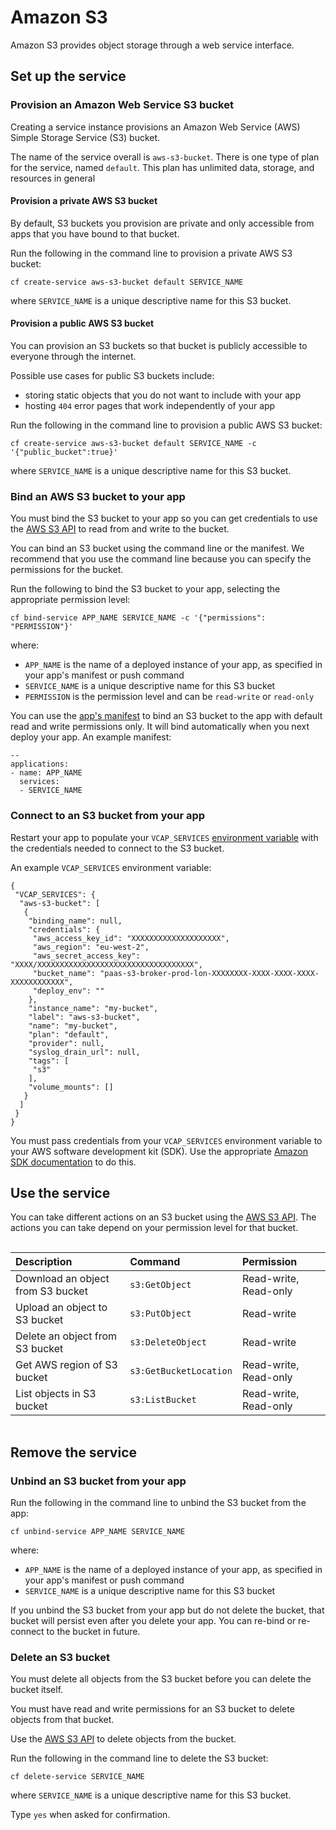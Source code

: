 # Amazon S3

Amazon S3 provides object storage through a web service interface.

<h2 id="set-up-the-service">Set up the service</h2>

### Provision an Amazon Web Service S3 bucket

Creating a service instance provisions an Amazon Web Service (AWS) Simple Storage Service (S3) bucket.

The name of the service overall is `aws-s3-bucket`. There is one type of plan for the service, named `default`. This plan has unlimited data, storage, and resources in general

#### Provision a private AWS S3 bucket

By default, S3 buckets you provision are private and only accessible from apps that you have bound to that bucket.

Run the following in the command line to provision a private AWS S3 bucket:

```
cf create-service aws-s3-bucket default SERVICE_NAME
```

where `SERVICE_NAME` is a unique descriptive name for this S3 bucket.

#### Provision a public AWS S3 bucket

You can provision an S3 buckets so that bucket is publicly accessible to everyone through the internet.

Possible use cases for public S3 buckets include:

- storing static objects that you do not want to include with your app
- hosting `404` error pages that work independently of your app

Run the following in the command line to provision a public AWS S3 bucket:

```
cf create-service aws-s3-bucket default SERVICE_NAME -c '{"public_bucket":true}'
```
where `SERVICE_NAME` is a unique descriptive name for this S3 bucket.

### Bind an AWS S3 bucket to your app

You must bind the S3 bucket to your app so you can get credentials to use the [AWS S3 API](https://docs.aws.amazon.com/cli/latest/reference/s3api/) to read from and write to the bucket.

You can bind an S3 bucket using the command line or the manifest. We recommend that you use the command line because you can specify the permissions for the bucket.

Run the following to bind the S3 bucket to your app, selecting the appropriate permission level:

```
cf bind-service APP_NAME SERVICE_NAME -c '{"permissions": "PERMISSION"}'
```

where:

- `APP_NAME` is the name of a deployed instance of your app, as specified in your app's manifest or push command
- `SERVICE_NAME` is a unique descriptive name for this S3 bucket
- `PERMISSION` is the permission level and can be `read-write` or `read-only`

You can use the [app's manifest](https://docs.cloud.service.gov.uk/deploying_apps.html#deploying-public-apps) to bind an S3 bucket to the app with default read and write permissions only. It will bind automatically when you next deploy your app. An example manifest:

```
--
applications:
- name: APP_NAME
  services:
  - SERVICE_NAME
```

### Connect to an S3 bucket from your app

Restart your app to populate your `VCAP_SERVICES` [environment variable](/deploying_apps.html#system-provided-environment-variables) with the credentials needed to connect to the S3 bucket.

An example `VCAP_SERVICES` environment variable:

```
{
 "VCAP_SERVICES": {
  "aws-s3-bucket": [
   {
    "binding_name": null,
    "credentials": {
     "aws_access_key_id": "XXXXXXXXXXXXXXXXXXXX",
     "aws_region": "eu-west-2",
     "aws_secret_access_key": "XXXX/XXXXXXXXXXXXXXXXXXXXXXXXXXXXXXXXXXX",
     "bucket_name": "paas-s3-broker-prod-lon-XXXXXXXX-XXXX-XXXX-XXXX-XXXXXXXXXXXX",
     "deploy_env": ""
    },
    "instance_name": "my-bucket",
    "label": "aws-s3-bucket",
    "name": "my-bucket",
    "plan": "default",
    "provider": null,
    "syslog_drain_url": null,
    "tags": [
     "s3"
    ],
    "volume_mounts": []
   }
  ]
 }
}
```
You must pass credentials from your `VCAP_SERVICES` environment variable to your AWS software development kit (SDK). Use the appropriate [Amazon SDK documentation](https://aws.amazon.com/developer/tools/#sdks) to do this.  

<h2 id="amend-the-service">Use the service</h2>

You can take different actions on an S3 bucket using the [AWS S3 API](https://docs.aws.amazon.com/cli/latest/reference/s3api/). The actions you can take depend on your permission level for that bucket.

<div style="height:1px;font-size:1px;">&nbsp;</div>

|Description|Command|Permission|
|:---|:---|:---|
|Download an object from S3 bucket|`s3:GetObject`|Read-write, Read-only|
|Upload an object to S3 bucket|`s3:PutObject`|Read-write|
|Delete an object from S3 bucket|`s3:DeleteObject`|Read-write|
|Get AWS region of S3 bucket|`s3:GetBucketLocation`|Read-write, Read-only|
|List objects in S3 bucket|`s3:ListBucket`|Read-write, Read-only|

<div style="height:1px;font-size:1px;">&nbsp;</div>

<h2 id="remove-the-service">Remove the service</h2>

### Unbind an S3 bucket from your app

Run the following in the command line to unbind the S3 bucket from the app:

```
cf unbind-service APP_NAME SERVICE_NAME
```

where:

- `APP_NAME` is the name of a deployed instance of your app, as specified in your app's manifest or push command
- `SERVICE_NAME` is a unique descriptive name for this S3 bucket

If you unbind the S3 bucket from your app but do not delete the bucket, that bucket will persist even after you delete your app. You can re-bind or re-connect to the bucket in future.

### Delete an S3 bucket

You must delete all objects from the S3 bucket before you can delete the bucket itself.

You must have read and write permissions for an S3 bucket to delete objects from that bucket.

Use the [AWS S3 API](https://docs.aws.amazon.com/cli/latest/reference/s3api/) to delete objects from the bucket.

Run the following in the command line to delete the S3 bucket:

```
cf delete-service SERVICE_NAME
```

where `SERVICE_NAME` is a unique descriptive name for this S3 bucket.

Type `yes` when asked for confirmation.
